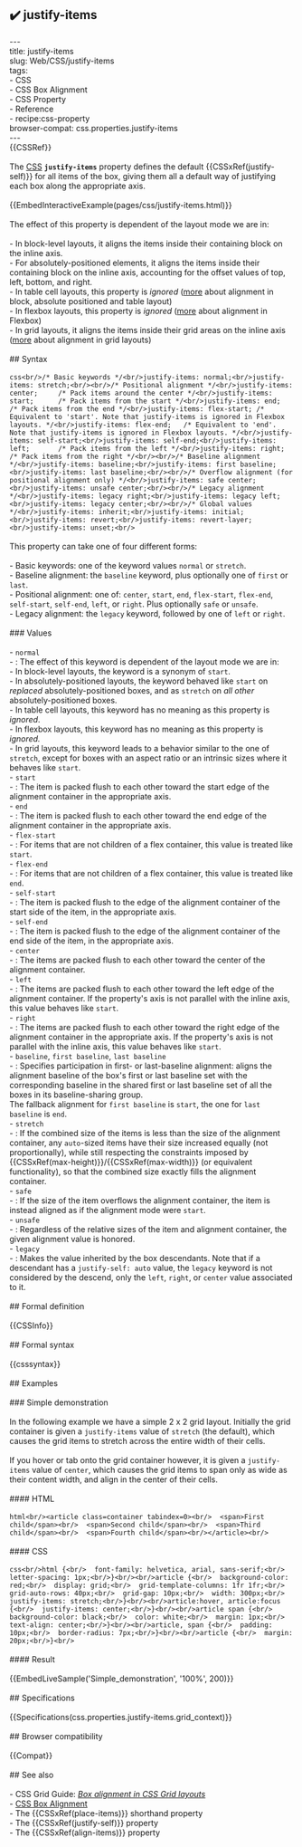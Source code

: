 ## ✔️ justify-items 
 ---<br/>title: justify-items<br/>slug: Web/CSS/justify-items<br/>tags:<br/>  - CSS<br/>  - CSS Box Alignment<br/>  - CSS Property<br/>  - Reference<br/>  - recipe:css-property<br/>browser-compat: css.properties.justify-items<br/>---<br/>{{CSSRef}}<br/><br/>The [CSS](/en-US/docs/Web/CSS) **`justify-items`** property defines the default {{CSSxRef(justify-self)}} for all items of the box, giving them all a default way of justifying each box along the appropriate axis.<br/><br/>{{EmbedInteractiveExample(pages/css/justify-items.html)}}<br/><br/>The effect of this property is dependent of the layout mode we are in:<br/><br/>- In block-level layouts, it aligns the items inside their containing block on the inline axis.<br/>- For absolutely-positioned elements, it aligns the items inside their containing block on the inline axis, accounting for the offset values of top, left, bottom, and right.<br/>- In table cell layouts, this property is _ignored_ ([more](/en-US/docs/Web/CSS/CSS_Box_Alignment/Box_Alignment_In_Block_Abspos_Tables) about alignment in block, absolute positioned and table layout)<br/>- In flexbox layouts, this property is _ignored_ ([more](/en-US/docs/Web/CSS/CSS_Box_Alignment/Box_Alignment_in_Flexbox) about alignment in Flexbox)<br/>- In grid layouts, it aligns the items inside their grid areas on the inline axis ([more](/en-US/docs/Web/CSS/CSS_Box_Alignment/Box_Alignment_In_Grid_Layout) about alignment in grid layouts)<br/><br/>## Syntax<br/><br/>```css<br/>/* Basic keywords */<br/>justify-items: normal;<br/>justify-items: stretch;<br/><br/>/* Positional alignment */<br/>justify-items: center;     /* Pack items around the center */<br/>justify-items: start;      /* Pack items from the start */<br/>justify-items: end;        /* Pack items from the end */<br/>justify-items: flex-start; /* Equivalent to 'start'. Note that justify-items is ignored in Flexbox layouts. */<br/>justify-items: flex-end;   /* Equivalent to 'end'. Note that justify-items is ignored in Flexbox layouts. */<br/>justify-items: self-start;<br/>justify-items: self-end;<br/>justify-items: left;       /* Pack items from the left */<br/>justify-items: right;      /* Pack items from the right */<br/><br/>/* Baseline alignment */<br/>justify-items: baseline;<br/>justify-items: first baseline;<br/>justify-items: last baseline;<br/><br/>/* Overflow alignment (for positional alignment only) */<br/>justify-items: safe center;<br/>justify-items: unsafe center;<br/><br/>/* Legacy alignment */<br/>justify-items: legacy right;<br/>justify-items: legacy left;<br/>justify-items: legacy center;<br/><br/>/* Global values */<br/>justify-items: inherit;<br/>justify-items: initial;<br/>justify-items: revert;<br/>justify-items: revert-layer;<br/>justify-items: unset;<br/>```<br/><br/>This property can take one of four different forms:<br/><br/>- Basic keywords: one of the keyword values `normal` or `stretch`.<br/>- Baseline alignment: the `baseline` keyword, plus optionally one of `first` or `last`.<br/>- Positional alignment: one of: `center`, `start`, `end`, `flex-start`, `flex-end`, `self-start`, `self-end`, `left`, or `right`. Plus optionally `safe` or `unsafe`.<br/>- Legacy alignment: the `legacy` keyword, followed by one of `left` or `right`.<br/><br/>### Values<br/><br/>- `normal`<br/>  - : The effect of this keyword is dependent of the layout mode we are in:<br/>    - In block-level layouts, the keyword is a synonym of `start`.<br/>    - In absolutely-positioned layouts, the keyword behaved like `start` on _replaced_ absolutely-positioned boxes, and as `stretch` on _all other_ absolutely-positioned boxes.<br/>    - In table cell layouts, this keyword has no meaning as this property is _ignored_.<br/>    - In flexbox layouts, this keyword has no meaning as this property is _ignored._<br/>    - In grid layouts, this keyword leads to a behavior similar to the one of `stretch`, except for boxes with an aspect ratio or an intrinsic sizes where it behaves like `start`.<br/>- `start`<br/>  - : The item is packed flush to each other toward the start edge of the alignment container in the appropriate axis.<br/>- `end`<br/>  - : The item is packed flush to each other toward the end edge of the alignment container in the appropriate axis.<br/>- `flex-start`<br/>  - : For items that are not children of a flex container, this value is treated like `start`.<br/>- `flex-end`<br/>  - : For items that are not children of a flex container, this value is treated like `end`.<br/>- `self-start`<br/>  - : The item is packed flush to the edge of the alignment container of the start side of the item, in the appropriate axis.<br/>- `self-end`<br/>  - : The item is packed flush to the edge of the alignment container of the end side of the item, in the appropriate axis.<br/>- `center`<br/>  - : The items are packed flush to each other toward the center of the alignment container.<br/>- `left`<br/>  - : The items are packed flush to each other toward the left edge of the alignment container. If the property's axis is not parallel with the inline axis, this value behaves like `start`.<br/>- `right`<br/>  - : The items are packed flush to each other toward the right edge of the alignment container in the appropriate axis. If the property's axis is not parallel with the inline axis, this value behaves like `start`.<br/>- `baseline`, `first baseline`, `last baseline`<br/>  - : Specifies participation in first- or last-baseline alignment: aligns the alignment baseline of the box's first or last baseline set with the corresponding baseline in the shared first or last baseline set of all the boxes in its baseline-sharing group.<br/>    The fallback alignment for `first baseline` is `start`, the one for `last baseline` is `end`.<br/>- `stretch`<br/>  - : If the combined size of the items is less than the size of the alignment container, any `auto`-sized items have their size increased equally (not proportionally), while still respecting the constraints imposed by {{CSSxRef(max-height)}}/{{CSSxRef(max-width)}} (or equivalent functionality), so that the combined size exactly fills the alignment container.<br/>- `safe`<br/>  - : If the size of the item overflows the alignment container, the item is instead aligned as if the alignment mode were `start`.<br/>- `unsafe`<br/>  - : Regardless of the relative sizes of the item and alignment container, the given alignment value is honored.<br/>- `legacy`<br/>  - : Makes the value inherited by the box descendants. Note that if a descendant has a `justify-self: auto` value, the `legacy` keyword is not considered by the descend, only the `left`, `right`, or `center` value associated to it.<br/><br/>## Formal definition<br/><br/>{{CSSInfo}}<br/><br/>## Formal syntax<br/><br/>{{csssyntax}}<br/><br/>## Examples<br/><br/>### Simple demonstration<br/><br/>In the following example we have a simple 2 x 2 grid layout. Initially the grid container is given a `justify-items` value of `stretch` (the default), which causes the grid items to stretch across the entire width of their cells.<br/><br/>If you hover or tab onto the grid container however, it is given a `justify-items` value of `center`, which causes the grid items to span only as wide as their content width, and align in the center of their cells.<br/><br/>#### HTML<br/><br/>```html<br/><article class=container tabindex=0><br/>  <span>First child</span><br/>  <span>Second child</span><br/>  <span>Third child</span><br/>  <span>Fourth child</span><br/></article><br/>```<br/><br/>#### CSS<br/><br/>```css<br/>html {<br/>  font-family: helvetica, arial, sans-serif;<br/>  letter-spacing: 1px;<br/>}<br/><br/>article {<br/>  background-color: red;<br/>  display: grid;<br/>  grid-template-columns: 1fr 1fr;<br/>  grid-auto-rows: 40px;<br/>  grid-gap: 10px;<br/>  width: 300px;<br/>  justify-items: stretch;<br/>}<br/><br/>article:hover, article:focus {<br/>  justify-items: center;<br/>}<br/><br/>article span {<br/>  background-color: black;<br/>  color: white;<br/>  margin: 1px;<br/>  text-align: center;<br/>}<br/><br/>article, span {<br/>  padding: 10px;<br/>  border-radius: 7px;<br/>}<br/><br/>article {<br/>  margin: 20px;<br/>}<br/>```<br/><br/>#### Result<br/><br/>{{EmbedLiveSample('Simple_demonstration', '100%', 200)}}<br/><br/>## Specifications<br/><br/>{{Specifications(css.properties.justify-items.grid_context)}}<br/><br/>## Browser compatibility<br/><br/>{{Compat}}<br/><br/>## See also<br/><br/>- CSS Grid Guide: _[Box alignment in CSS Grid layouts](/en-US/docs/Web/CSS/CSS_Grid_Layout/Box_Alignment_in_CSS_Grid_Layout)_<br/>- [CSS Box Alignment](/en-US/docs/Web/CSS/CSS_Box_Alignment)<br/>- The {{CSSxRef(place-items)}} shorthand property<br/>- The {{CSSxRef(justify-self)}} property<br/>- The {{CSSxRef(align-items)}} property<br/>